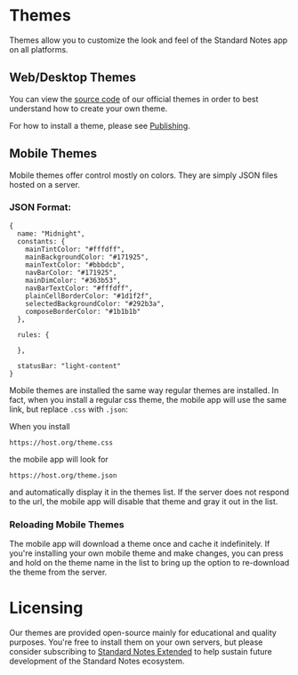# Themes

Themes allow you to customize the look and feel of the Standard Notes app on all platforms.

## Web/Desktop Themes

You can view the [source code](https://github.com/sn-extensions/solarized-dark-theme) of our official themes in order to best understand how to create your own theme.

For how to install a theme, please see [Publishing](/publishing).

## Mobile Themes

Mobile themes offer control mostly on colors. They are simply JSON files hosted on a server.

### JSON Format:

```
{
  name: "Midnight",
  constants: {
    mainTintColor: "#fffdff",
    mainBackgroundColor: "#171925",
    mainTextColor: "#bbbdcb",
    navBarColor: "#171925",
    mainDimColor: "#363b53",
    navBarTextColor: "#fffdff",
    plainCellBorderColor: "#1d1f2f",
    selectedBackgroundColor: "#292b3a",
    composeBorderColor: "#1b1b1b"
  },

  rules: {

  },

  statusBar: "light-content"
}
```

Mobile themes are installed the same way regular themes are installed. In fact, when you install a regular css theme, the mobile app will use the same link, but replace `.css` with `.json`:

When you install

```
https://host.org/theme.css
```

the mobile app will look for

```
https://host.org/theme.json
```

and automatically display it in the themes list. If the server does not respond to the url, the mobile app will disable that theme and gray it out in the list.

### Reloading Mobile Themes

The mobile app will download a theme once and cache it indefinitely. If you're installing your own mobile theme and make changes, you can press and hold on the theme name in the list to bring up the option to re-download the theme from the server.

# Licensing

Our themes are provided open-source mainly for educational and quality purposes. You're free to install them on your own servers, but please consider subscribing to [Standard Notes Extended](https://standardnotes.org/extensions) to help sustain future development of the Standard Notes ecosystem.
